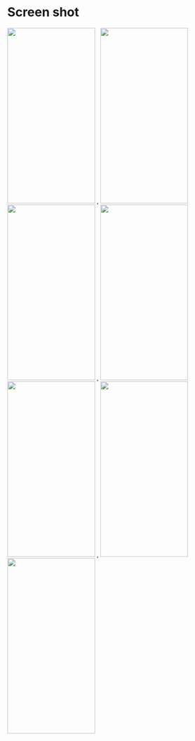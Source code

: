 # Screen shot

<img src = "https://user-images.githubusercontent.com/53982895/128647909-698b5470-cdab-4c1b-92fa-0221d36a5b4a.png" width = "200" height = "400"> , <img src = "https://user-images.githubusercontent.com/53982895/128647921-01570e61-e1eb-409e-b3b2-13ce7fb43624.png" width = "200" height = "400">
<img src = "https://user-images.githubusercontent.com/53982895/128647922-4bbe79b4-f0da-4952-8c06-90bbca8204da.png" width = "200" height = "400"> , <img src = "https://user-images.githubusercontent.com/53982895/128647923-35b98f96-2e56-4f75-bb1c-cb637d71c510.png" width = "200" height = "400">
<img src = "https://user-images.githubusercontent.com/53982895/128647935-3c2495f3-7eb4-42b2-a1a9-31d4b23d7ed5.png" width = "200" height = "400"> , <img src = "https://user-images.githubusercontent.com/53982895/128647959-cb6afc38-2052-404b-8716-6d9131b34df9.png" width = "200" height = "400">
<img src = "https://user-images.githubusercontent.com/53982895/128647960-54aaa669-fdcb-4e12-a154-bd0afe0b26df.png" width = "200" height = "400">

